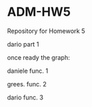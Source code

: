 # ADM-HW5
Repository for Homework 5


dario part 1 

once ready the graph:

daniele func. 1

grees. func. 2

dario func. 3

